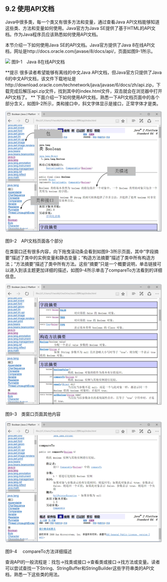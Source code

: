 ## 9.2 使用API文档

Java中很多类，每一个类又有很多方法和变量，通过查看Java API文档能够知道这些类、方法和变量如何使用。Java官方为Java SE提供了基于HTML的API文档。作为Java程序员应该熟悉如何使用API文档。

本节介绍一下如何使用Java SE的API文档。Java官方提供了Java 8在线API文档，网址是http://docs.oracle.com/javase/8/docs/api/，页面如图9-1所示。

![](/assets/9-1.jpg)
图9-1　Java 8在线API文档

**提示 很多读者希望能够有离线的中文Java API文档，但Java官方只提供了Java 6的中文API文档，该文件下载地址是http://download.oracle.com/technetwork/java/javase/6/docs/zh/api.zip，下载完成后解压api.zip文件，找到其中的index.html文件，双击就会在浏览器中打开API文档了。
**
下面介绍一下如何使用API文档，熟悉一下API文档页面中的各个部分含义，如图9-2所示，类和接口中，斜文字体显示是接口，正常字体才是类。

![9-2](../assets/9-2.jpg)

图9-2　API文档页面各个部分

在类窗口还有很多内容，向下拖曳滚动条会看到如图9-3所示页面，其中“字段摘要”描述了类中的实例变量和静态变量；“构造方法摘要”描述了类中所有构造方法；“方法摘要”描述了类中所有方法。这些“摘要”只是一个概要说明，单击链接可以进入到该主题更加详细的描述，如图9-4所示单击了compareTo方法看到的详细信息。

![9-3](../assets/9-3.jpg)

图9-3　类窗口页面其他内容

![9-4](../assets/9-4.jpg)

图9-4　 compareTo方法详细描述

查询API的一般流程是：找包→找类或接口→查看类或接口→找方法或变量。读者可以尝试查找一下String、StringBuffer和StringBuilder这些字符串类的API文档，熟悉一下这些类的用法。